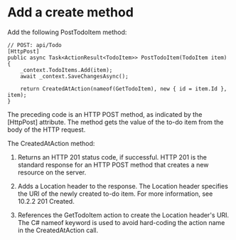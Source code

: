 # Add a create method
Add the following PostTodoItem method:  
```
// POST: api/Todo
[HttpPost]
public async Task<ActionResult<TodoItem>> PostTodoItem(TodoItem item)
{
    _context.TodoItems.Add(item);
    await _context.SaveChangesAsync();

    return CreatedAtAction(nameof(GetTodoItem), new { id = item.Id }, item);
}
```
The preceding code is an HTTP POST method, as indicated by the [HttpPost] attribute. The method gets the value of the to-do item from the body of the HTTP request.  

The CreatedAtAction method:  

1. Returns an HTTP 201 status code, if successful. HTTP 201 is the standard response for an HTTP POST method that creates a new resource on the server.  

2. Adds a Location header to the response. The Location header specifies the URI of the newly created to-do item. For more information, see 10.2.2 201 Created.  

3. References the GetTodoItem action to create the Location header's URI. The C# nameof keyword is used to avoid hard-coding the action name in the CreatedAtAction call.  
